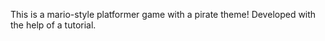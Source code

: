 This is a mario-style platformer game with a pirate theme! 
Developed with the help of a tutorial. 
